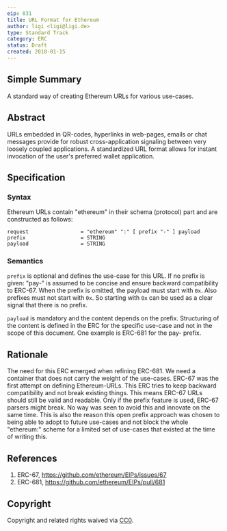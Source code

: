 ```yaml
---
eip: 831
title: URL Format for Ethereum
author: ligi <ligi@ligi.de>
type: Standard Track
category: ERC
status: Draft
created: 2018-01-15
---
```


## Simple Summary

A standard way of creating Ethereum URLs for various use-cases.

## Abstract

URLs embedded in QR-codes, hyperlinks in web-pages, emails or chat messages provide for robust cross-application signaling between very loosely coupled applications. A standardized URL format allows for instant invocation of the user's preferred wallet application.

## Specification

### Syntax

Ethereum URLs contain "ethereum" in their schema (protocol) part and are constructed as follows:

    request                 = "ethereum" ":" [ prefix "-" ] payload
    prefix                  = STRING
    payload                 = STRING

### Semantics

`prefix` is optional and defines the use-case for this URL. If no prefix is given: "pay-" is assumed to be concise and ensure backward compatibility to ERC-67. When the prefix is omitted, the payload must start with `0x`. Also prefixes must not start with `0x`. So starting with `0x` can be used as a clear signal that there is no prefix.

`payload` is mandatory and the content depends on the prefix. Structuring of the content is defined in the ERC for the specific use-case and not in the scope of this document. One example is ERC-681 for the pay- prefix.


## Rationale

The need for this ERC emerged when refining ERC-681. We need a container that does not carry the weight of the use-cases. ERC-67 was the first attempt on defining Ethereum-URLs. This ERC tries to keep backward compatibility and not break existing things. This means ERC-67 URLs should still be valid and readable. Only if the prefix feature is used, ERC-67 parsers might break. No way was seen to avoid this and innovate on the same time. This is also the reason this open prefix approach was chosen to being able to adopt to future use-cases and not block the whole "ethereum:" scheme for a limited set of use-cases that existed at the time of writing this.

## References

1. ERC-67, https://github.com/ethereum/EIPs/issues/67
2. ERC-681, https://github.com/ethereum/EIPs/pull/681

## Copyright

Copyright and related rights waived via [CC0](https://creativecommons.org/publicdomain/zero/1.0/).
